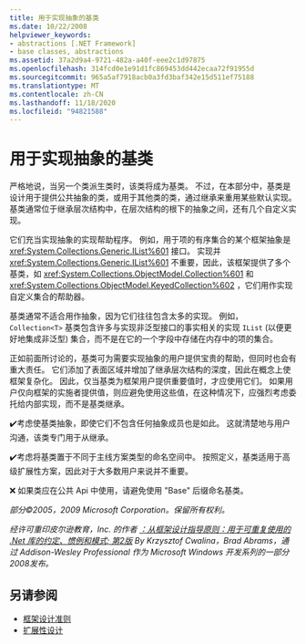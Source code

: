 ```yaml
---
title: 用于实现抽象的基类
ms.date: 10/22/2008
helpviewer_keywords:
- abstractions [.NET Framework]
- base classes, abstractions
ms.assetid: 37a2d9a4-9721-482a-a40f-eee2c1d97875
ms.openlocfilehash: 314fcd0e1e91d1fc869453dd442ecaa72f91955d
ms.sourcegitcommit: 965a5af7918acb0a3fd3baf342e15d511ef75188
ms.translationtype: MT
ms.contentlocale: zh-CN
ms.lasthandoff: 11/18/2020
ms.locfileid: "94821588"
---
```

# <a name="base-classes-for-implementing-abstractions"></a>用于实现抽象的基类
严格地说，当另一个类派生类时，该类将成为基类。 不过，在本部分中，基类是设计用于提供公共抽象的类，或用于其他类的类，通过继承来重用某些默认实现。 基类通常位于继承层次结构中，在层次结构的根下的抽象之间，还有几个自定义实现。

 它们充当实现抽象的实现帮助程序。 例如，用于项的有序集合的某个框架抽象是 <xref:System.Collections.Generic.IList%601> 接口。 实现并 <xref:System.Collections.Generic.IList%601> 不重要，因此，该框架提供了多个基类，如 <xref:System.Collections.ObjectModel.Collection%601> 和 <xref:System.Collections.ObjectModel.KeyedCollection%602> ，它们用作实现自定义集合的帮助器。

 基类通常不适合用作抽象，因为它们往往包含太多的实现。 例如， `Collection<T>` 基类包含许多与实现非泛型接口的事实相关的实现 `IList` (以便更好地集成非泛型) 集合，而不是在它的一个字段中存储在内存中的项的集合。

 正如前面所讨论的，基类可为需要实现抽象的用户提供宝贵的帮助，但同时也会有重大责任。 它们添加了表面区域并增加了继承层次结构的深度，因此在概念上使框架复杂化。 因此，仅当基类为框架用户提供重要值时，才应使用它们。 如果用户仅向框架的实施者提供值，则应避免使用这些值，在这种情况下，应强烈考虑委托给内部实现，而不是基类继承。

 ✔️考虑使基类抽象，即使它们不包含任何抽象成员也是如此。 这就清楚地与用户沟通，该类专门用于从继承。

 ✔️考虑将基类置于不同于主线方案类型的命名空间中。 按照定义，基类适用于高级扩展性方案，因此对于大多数用户来说并不重要。

 ❌ 如果类应在公共 Api 中使用，请避免使用 "Base" 后缀命名基类。

 *部分©2005，2009 Microsoft Corporation。保留所有权利。*

 *经许可重印皮尔逊教育，Inc. 的作者 [：从框架设计指导原则：用于可重复使用的 .Net 库的约定、惯例和模式; 第2版](https://www.informit.com/store/framework-design-guidelines-conventions-idioms-and-9780321545619) By Krzysztof Cwalina，Brad Abrams，通过 Addison-Wesley Professional 作为 Microsoft Windows 开发系列的一部分2008发布。*

## <a name="see-also"></a>另请参阅

- [框架设计准则](index.md)
- [扩展性设计](designing-for-extensibility.md)
